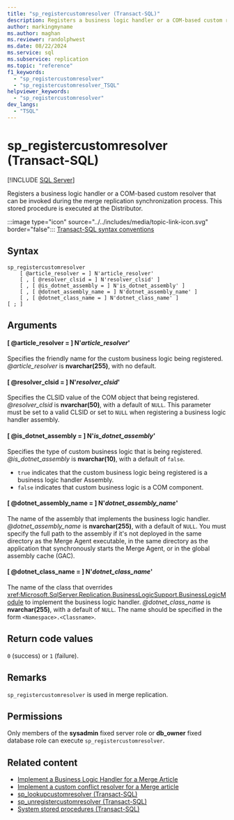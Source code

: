 ```yaml
---
title: "sp_registercustomresolver (Transact-SQL)"
description: Registers a business logic handler or a COM-based custom resolver that can be invoked during the merge replication synchronization process.
author: markingmyname
ms.author: maghan
ms.reviewer: randolphwest
ms.date: 08/22/2024
ms.service: sql
ms.subservice: replication
ms.topic: "reference"
f1_keywords:
  - "sp_registercustomresolver"
  - "sp_registercustomresolver_TSQL"
helpviewer_keywords:
  - "sp_registercustomresolver"
dev_langs:
  - "TSQL"
---
```

# sp_registercustomresolver (Transact-SQL)

[!INCLUDE [SQL Server](../../includes/applies-to-version/sqlserver.md)]

Registers a business logic handler or a COM-based custom resolver that can be invoked during the merge replication synchronization process. This stored procedure is executed at the Distributor.

:::image type="icon" source="../../includes/media/topic-link-icon.svg" border="false"::: [Transact-SQL syntax conventions](../../t-sql/language-elements/transact-sql-syntax-conventions-transact-sql.md)

## Syntax

```syntaxsql
sp_registercustomresolver
    [ @article_resolver = ] N'article_resolver'
    [ , [ @resolver_clsid = ] N'resolver_clsid' ]
    [ , [ @is_dotnet_assembly = ] N'is_dotnet_assembly' ]
    [ , [ @dotnet_assembly_name = ] N'dotnet_assembly_name' ]
    [ , [ @dotnet_class_name = ] N'dotnet_class_name' ]
[ ; ]
```

## Arguments

#### [ @article_resolver = ] N'*article_resolver*'

Specifies the friendly name for the custom business logic being registered. *@article_resolver* is **nvarchar(255)**, with no default.

#### [ @resolver_clsid = ] N'*resolver_clsid*'

Specifies the CLSID value of the COM object that being registered. *@resolver_clsid* is **nvarchar(50)**, with a default of `NULL`. This parameter must be set to a valid CLSID or set to `NULL` when registering a business logic handler assembly.

#### [ @is_dotnet_assembly = ] N'*is_dotnet_assembly*'

Specifies the type of custom business logic that is being registered. *@is_dotnet_assembly* is **nvarchar(10)**, with a default of `false`.

- `true` indicates that the custom business logic being registered is a business logic handler Assembly.
- `false` indicates that custom business logic is a COM component.

#### [ @dotnet_assembly_name = ] N'*dotnet_assembly_name*'

The name of the assembly that implements the business logic handler. *@dotnet_assembly_name* is **nvarchar(255)**, with a default of `NULL`. You must specify the full path to the assembly if it's not deployed in the same directory as the Merge Agent executable, in the same directory as the application that synchronously starts the Merge Agent, or in the global assembly cache (GAC).

#### [ @dotnet_class_name = ] N'*dotnet_class_name*'

The name of the class that overrides <xref:Microsoft.SqlServer.Replication.BusinessLogicSupport.BusinessLogicModule> to implement the business logic handler. *@dotnet_class_name* is **nvarchar(255)**, with a default of `NULL`. The name should be specified in the form `<Namespace>.<Classname>`.

## Return code values

`0` (success) or `1` (failure).

## Remarks

`sp_registercustomresolver` is used in merge replication.

## Permissions

Only members of the **sysadmin** fixed server role or **db_owner** fixed database role can execute `sp_registercustomresolver`.

## Related content

- [Implement a Business Logic Handler for a Merge Article](../replication/implement-a-business-logic-handler-for-a-merge-article.md)
- [Implement a custom conflict resolver for a Merge article](../replication/implement-a-custom-conflict-resolver-for-a-merge-article.md)
- [sp_lookupcustomresolver (Transact-SQL)](sp-lookupcustomresolver-transact-sql.md)
- [sp_unregistercustomresolver (Transact-SQL)](sp-unregistercustomresolver-transact-sql.md)
- [System stored procedures (Transact-SQL)](system-stored-procedures-transact-sql.md)
